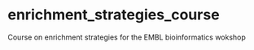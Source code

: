 enrichment_strategies_course
============================

Course on enrichment strategies for the EMBL bioinformatics wokshop 
